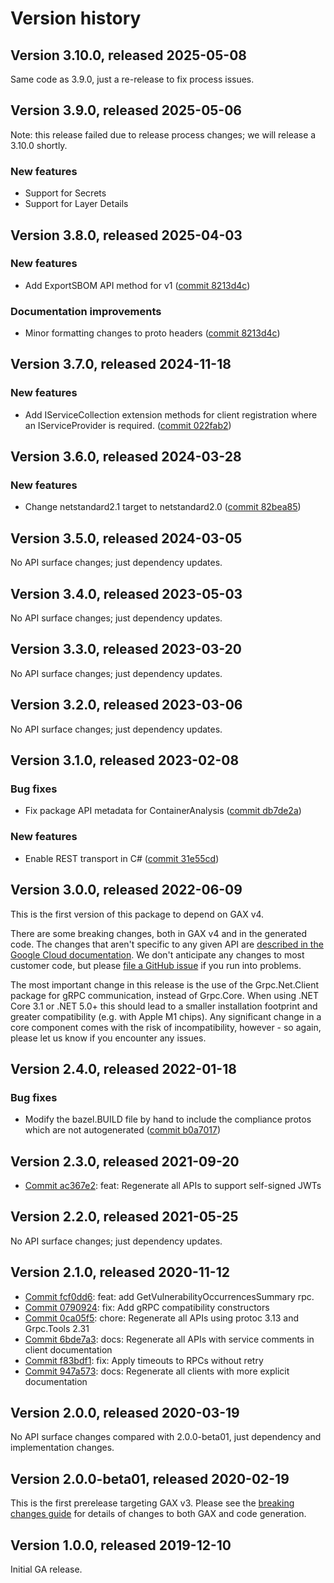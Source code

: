 # Version history

## Version 3.10.0, released 2025-05-08

Same code as 3.9.0, just a re-release to fix process issues.

## Version 3.9.0, released 2025-05-06

Note: this release failed due to release process changes; we will release a 3.10.0 shortly.

### New features

- Support for Secrets
- Support for Layer Details

## Version 3.8.0, released 2025-04-03

### New features

- Add ExportSBOM API method for v1 ([commit 8213d4c](https://github.com/googleapis/google-cloud-dotnet/commit/8213d4ce0aec3f7a881da94aa707da9539ca5266))

### Documentation improvements

- Minor formatting changes to proto headers ([commit 8213d4c](https://github.com/googleapis/google-cloud-dotnet/commit/8213d4ce0aec3f7a881da94aa707da9539ca5266))

## Version 3.7.0, released 2024-11-18

### New features

- Add IServiceCollection extension methods for client registration where an IServiceProvider is required. ([commit 022fab2](https://github.com/googleapis/google-cloud-dotnet/commit/022fab203f28fb9c608972af7f8b83f571ae5694))

## Version 3.6.0, released 2024-03-28

### New features

- Change netstandard2.1 target to netstandard2.0 ([commit 82bea85](https://github.com/googleapis/google-cloud-dotnet/commit/82bea850661975b9750ac30753528cc9d2e05240))

## Version 3.5.0, released 2024-03-05

No API surface changes; just dependency updates.

## Version 3.4.0, released 2023-05-03

No API surface changes; just dependency updates.

## Version 3.3.0, released 2023-03-20

No API surface changes; just dependency updates.

## Version 3.2.0, released 2023-03-06

No API surface changes; just dependency updates.

## Version 3.1.0, released 2023-02-08

### Bug fixes

- Fix package API metadata for ContainerAnalysis ([commit db7de2a](https://github.com/googleapis/google-cloud-dotnet/commit/db7de2a0379d0530ef86b42383d39ae03e130ec3))

### New features

- Enable REST transport in C# ([commit 31e55cd](https://github.com/googleapis/google-cloud-dotnet/commit/31e55cdbafe12bfae68e28a75a1b75ceb445684f))

## Version 3.0.0, released 2022-06-09

This is the first version of this package to depend on GAX v4.

There are some breaking changes, both in GAX v4 and in the generated
code. The changes that aren't specific to any given API are [described in the Google Cloud
documentation](https://cloud.google.com/dotnet/docs/reference/help/breaking-gax4).
We don't anticipate any changes to most customer code, but please [file a
GitHub issue](https://github.com/googleapis/google-cloud-dotnet/issues/new/choose)
if you run into problems.

The most important change in this release is the use of the Grpc.Net.Client package
for gRPC communication, instead of Grpc.Core. When using .NET Core 3.1 or .NET 5.0+
this should lead to a smaller installation footprint and greater compatibility (e.g.
with Apple M1 chips). Any significant change in a core component comes with the risk
of incompatibility, however - so again, please let us know if you encounter any
issues.

## Version 2.4.0, released 2022-01-18

### Bug fixes

- Modify the bazel.BUILD file by hand to include the compliance protos which are not autogenerated ([commit b0a7017](https://github.com/googleapis/google-cloud-dotnet/commit/b0a7017a7cbde18bb043ca1e231528829341ff43))

## Version 2.3.0, released 2021-09-20

- [Commit ac367e2](https://github.com/googleapis/google-cloud-dotnet/commit/ac367e2): feat: Regenerate all APIs to support self-signed JWTs

## Version 2.2.0, released 2021-05-25

No API surface changes; just dependency updates.

## Version 2.1.0, released 2020-11-12

- [Commit fcf0dd6](https://github.com/googleapis/google-cloud-dotnet/commit/fcf0dd6): feat: add GetVulnerabilityOccurrencesSummary rpc.
- [Commit 0790924](https://github.com/googleapis/google-cloud-dotnet/commit/0790924): fix: Add gRPC compatibility constructors
- [Commit 0ca05f5](https://github.com/googleapis/google-cloud-dotnet/commit/0ca05f5): chore: Regenerate all APIs using protoc 3.13 and Grpc.Tools 2.31
- [Commit 6bde7a3](https://github.com/googleapis/google-cloud-dotnet/commit/6bde7a3): docs: Regenerate all APIs with service comments in client documentation
- [Commit f83bdf1](https://github.com/googleapis/google-cloud-dotnet/commit/f83bdf1): fix: Apply timeouts to RPCs without retry
- [Commit 947a573](https://github.com/googleapis/google-cloud-dotnet/commit/947a573): docs: Regenerate all clients with more explicit documentation

## Version 2.0.0, released 2020-03-19

No API surface changes compared with 2.0.0-beta01, just dependency
and implementation changes.

## Version 2.0.0-beta01, released 2020-02-19

This is the first prerelease targeting GAX v3. Please see the [breaking changes
guide](https://cloud.google.com/dotnet/docs/reference/help/breaking-gax2)
for details of changes to both GAX and code generation.

## Version 1.0.0, released 2019-12-10

Initial GA release.
